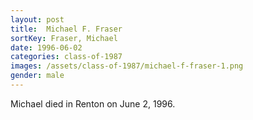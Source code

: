 ```yaml
---
layout: post
title:  Michael F. Fraser
sortKey: Fraser, Michael
date: 1996-06-02
categories: class-of-1987
images: /assets/class-of-1987/michael-f-fraser-1.png
gender: male
---
```

Michael died in Renton on June 2, 1996.
